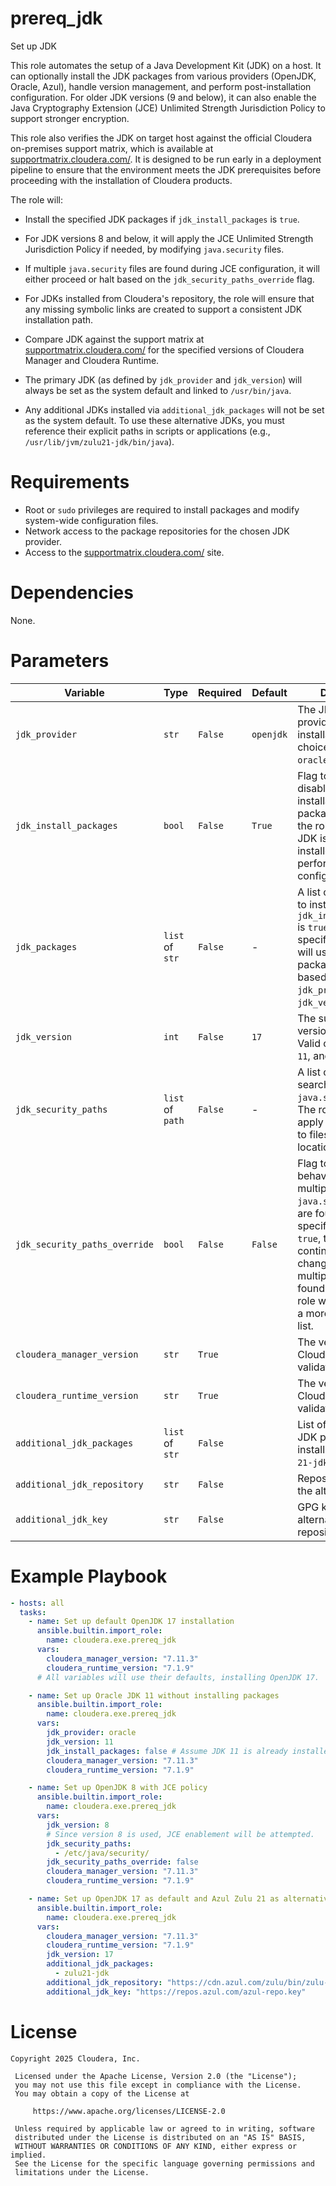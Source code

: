 # prereq_jdk

Set up JDK

This role automates the setup of a Java Development Kit (JDK) on a host. It can optionally install the JDK packages from various providers (OpenJDK, Oracle, Azul), handle version management, and perform post-installation configuration. For older JDK versions (9 and below), it can also enable the Java Cryptography Extension (JCE) Unlimited Strength Jurisdiction Policy to support stronger encryption.

This role also verifies the JDK on target host against the official Cloudera on-premises support matrix, which is available at [supportmatrix.cloudera.com/](https://supportmatrix.cloudera.com). It is designed to be run early in a deployment pipeline to ensure that the environment meets the JDK prerequisites before proceeding with the installation of Cloudera products.

The role will:
- Install the specified JDK packages if `jdk_install_packages` is `true`.
- For JDK versions 8 and below, it will apply the JCE Unlimited Strength Jurisdiction Policy if needed, by modifying `java.security` files.
- If multiple `java.security` files are found during JCE configuration, it will either proceed or halt based on the `jdk_security_paths_override` flag.
- For JDKs installed from Cloudera's repository, the role will ensure that any missing symbolic links are created to support a consistent JDK installation path.
- Compare JDK against the support matrix at [supportmatrix.cloudera.com/](https://supportmatrix.cloudera.com) for the specified versions of Cloudera Manager and Cloudera Runtime.

- The primary JDK (as defined by `jdk_provider` and `jdk_version`) will always be set as the system default and linked to `/usr/bin/java`.
- Any additional JDKs installed via `additional_jdk_packages` will not be set as the system default. To use these alternative JDKs, you must reference their explicit paths in scripts or applications (e.g., `/usr/lib/jvm/zulu21-jdk/bin/java`).
# Requirements

- Root or `sudo` privileges are required to install packages and modify system-wide configuration files.
- Network access to the package repositories for the chosen JDK provider.
- Access to the [supportmatrix.cloudera.com/](https://supportmatrix.cloudera.com) site.

# Dependencies

None.

# Parameters

| Variable | Type | Required | Default | Description |
| --- | --- | --- | --- | --- |
| `jdk_provider` | `str` | `False` | `openjdk` | The JDK vendor or provider to use for installation. Valid choices are `openjdk`, `oracle`, and `azul`. |
| `jdk_install_packages` | `bool` | `False` | `True` | Flag to enable or disable the installation of JDK packages. If `false`, the role will assume a JDK is already installed and will only perform configuration tasks. |
| `jdk_packages` | `list` of `str` | `False` | - | A list of OS packages to install if `jdk_install_packages` is `true`. If not specified, the role will use default package names based on `jdk_provider` and `jdk_version`. |
| `jdk_version` | `int` | `False` | `17` | The supported JDK version to install. Valid choices are `8`, `11`, and `17`. |
| `jdk_security_paths` | `list` of `path` | `False` | - | A list of paths to search for `java.security` files. The role will only apply JCE changes to files in these locations. |
| `jdk_security_paths_override` | `bool` | `False` | `False` | Flag to control behavior when multiple `java.security` files are found in the specified paths. If `true`, the role will continue with JCE changes even if multiple files are found. If `false`, the role will fail, requiring a more specific path list. |
| `cloudera_manager_version` | `str` | `True` | | The version of Cloudera Manager to validate against. |
| `cloudera_runtime_version` | `str` | `True` | | The version of Cloudera Runtime to validate against. |
| `additional_jdk_packages` | `list` of `str` | `False` |  | List of alternative JDK packages to install (e.g., `openjdk-21-jdk`, `zulu21-jdk`). |
| `additional_jdk_repository` | `str` | `False` |  | Repository URL for the alternative JDK. |
| `additional_jdk_key` | `str` | `False` |  | GPG key URL for the alternative JDK repository. |

# Example Playbook

```yaml
- hosts: all
  tasks:
    - name: Set up default OpenJDK 17 installation
      ansible.builtin.import_role:
        name: cloudera.exe.prereq_jdk
      vars:
        cloudera_manager_version: "7.11.3"
        cloudera_runtime_version: "7.1.9"
      # All variables will use their defaults, installing OpenJDK 17.

    - name: Set up Oracle JDK 11 without installing packages
      ansible.builtin.import_role:
        name: cloudera.exe.prereq_jdk
      vars:
        jdk_provider: oracle
        jdk_version: 11
        jdk_install_packages: false # Assume JDK 11 is already installed
        cloudera_manager_version: "7.11.3"
        cloudera_runtime_version: "7.1.9"

    - name: Set up OpenJDK 8 with JCE policy
      ansible.builtin.import_role:
        name: cloudera.exe.prereq_jdk
      vars:
        jdk_version: 8
        # Since version 8 is used, JCE enablement will be attempted.
        jdk_security_paths:
          - /etc/java/security/
        jdk_security_paths_override: false
        cloudera_manager_version: "7.11.3"
        cloudera_runtime_version: "7.1.9"

    - name: Set up OpenJDK 17 as default and Azul Zulu 21 as alternative
      ansible.builtin.import_role:
        name: cloudera.exe.prereq_jdk
      vars:
        cloudera_manager_version: "7.11.3"
        cloudera_runtime_version: "7.1.9"
        jdk_version: 17
        additional_jdk_packages:
          - zulu21-jdk
        additional_jdk_repository: "https://cdn.azul.com/zulu/bin/zulu-repo-1.0.0-1.noarch.rpm"
        additional_jdk_key: "https://repos.azul.com/azul-repo.key"
```

# License

```
Copyright 2025 Cloudera, Inc.

 Licensed under the Apache License, Version 2.0 (the "License");
 you may not use this file except in compliance with the License.
 You may obtain a copy of the License at

     https://www.apache.org/licenses/LICENSE-2.0

 Unless required by applicable law or agreed to in writing, software
 distributed under the License is distributed on an "AS IS" BASIS,
 WITHOUT WARRANTIES OR CONDITIONS OF ANY KIND, either express or implied.
 See the License for the specific language governing permissions and
 limitations under the License.
```

